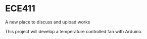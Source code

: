 # ECE411
A new place to discuss and upload works

This project will develop a temperature controlled fan with Arduino.
